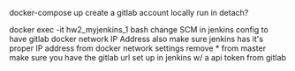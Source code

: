 docker-compose up
create a gitlab account locally
run in detach?

docker exec -it hw2_myjenkins_1 bash
change SCM in jenkins config to have gitlab docker network IP Address
also make sure jenkins has it's proper IP address from docker network settings
remove * from master
make sure you have the gitlab url set up in jenkins w/ a api token from gitlab
